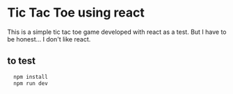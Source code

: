 # Tic Tac Toe using react

This is a simple tic tac toe game developed with react as a test. 
But I have to be honest... I don't like react.

## to test
``` bash
  npm install
  npm run dev
```
